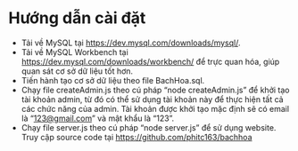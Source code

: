 # Hướng dẫn cài đặt
* Tải về MySQL tại https://dev.mysql.com/downloads/mysql/.
* Tải về MySQL Workbench tại https://dev.mysql.com/downloads/workbench/ để trực quan hóa, giúp quan sát cơ sở dữ liệu tốt hơn.
* Tiến hành tạo cơ sở dữ liệu theo file BachHoa.sql.
* Chạy file createAdmin.js theo cú pháp “node createAdmin.js” để khởi tạo tài khoản admin, từ đó có thể sử dụng tài khoản này để thực hiện tất cả các chức năng của admin. Tài khoản được khởi tạo mặc định sẽ có email là “123@gmail.com” và mật khẩu là “123”.
* Chạy file server.js theo cú pháp “node server.js” để sử dụng website. Truy cập source code tại https://github.com/phitc163/bachhoa
